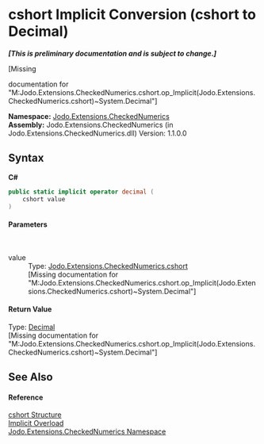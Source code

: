 # cshort&nbsp;Implicit Conversion (cshort to Decimal)
 _**\[This is preliminary documentation and is subject to change.\]**_

\[Missing <summary> documentation for "M:Jodo.Extensions.CheckedNumerics.cshort.op_Implicit(Jodo.Extensions.CheckedNumerics.cshort)~System.Decimal"\]

**Namespace:**&nbsp;<a href="N_Jodo_Extensions_CheckedNumerics">Jodo.Extensions.CheckedNumerics</a><br />**Assembly:**&nbsp;Jodo.Extensions.CheckedNumerics (in Jodo.Extensions.CheckedNumerics.dll) Version: 1.1.0.0

## Syntax

**C#**<br />
``` C#
public static implicit operator decimal (
	cshort value
)
```


#### Parameters
&nbsp;<dl><dt>value</dt><dd>Type: <a href="T_Jodo_Extensions_CheckedNumerics_cshort">Jodo.Extensions.CheckedNumerics.cshort</a><br />\[Missing <param name="value"/> documentation for "M:Jodo.Extensions.CheckedNumerics.cshort.op_Implicit(Jodo.Extensions.CheckedNumerics.cshort)~System.Decimal"\]</dd></dl>

#### Return Value
Type: <a href="https://docs.microsoft.com/dotnet/api/system.decimal" target="_blank" rel="noopener noreferrer">Decimal</a><br />\[Missing <returns> documentation for "M:Jodo.Extensions.CheckedNumerics.cshort.op_Implicit(Jodo.Extensions.CheckedNumerics.cshort)~System.Decimal"\]

## See Also


#### Reference
<a href="T_Jodo_Extensions_CheckedNumerics_cshort">cshort Structure</a><br /><a href="Overload_Jodo_Extensions_CheckedNumerics_cshort_op_Implicit">Implicit Overload</a><br /><a href="N_Jodo_Extensions_CheckedNumerics">Jodo.Extensions.CheckedNumerics Namespace</a><br />